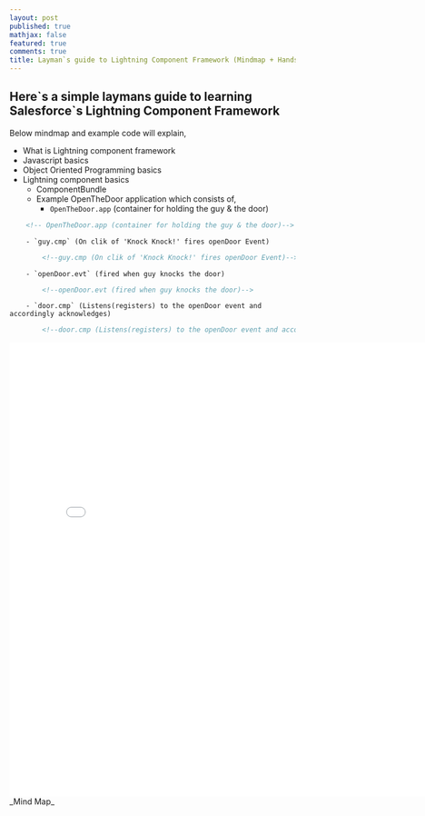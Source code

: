 ```yaml
---
layout: post
published: true
mathjax: false
featured: true
comments: true
title: Layman`s guide to Lightning Component Framework (Mindmap + Handson)
---
```

## Here\`s a simple laymans guide to learning Salesforce\`s Lightning Component Framework

Below mindmap and example code will explain,
- What is Lightning component framework
- Javascript basics
- Object Oriented Programming basics
- Lightning component basics
	+ ComponentBundle
	+ Example OpenTheDoor application which consists of,    	
        - `OpenTheDoor.app` (container for holding the guy & the door)  
        
```html
	<!-- OpenTheDoor.app (container for holding the guy & the door)-->
```

    	- `guy.cmp` (On clik of 'Knock Knock!' fires openDoor Event)
        
```html
    	<!--guy.cmp (On clik of 'Knock Knock!' fires openDoor Event)-->
```

		- `openDoor.evt` (fired when guy knocks the door) 
        
```html
        <!--openDoor.evt (fired when guy knocks the door)-->       
```

		- `door.cmp` (Listens(registers) to the openDoor event and accordingly acknowledges) 
        
```html
        <!--door.cmp (Listens(registers) to the openDoor event and accordingly acknowledges-->
```
  
  <embed src="{{site.baseurl}}/images/lightningComponentMindMap.pdf" width="800px" height="800px" />
_Mind Map_



